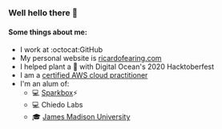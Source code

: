 ### Well hello there 👋

#### Some things about me:
- I work at :octocat:GitHub 
- My personal website is [ricardofearing.com](https://ricardofearing.com)
- I helped plant a 🌲 with Digital Ocean's 2020 Hacktoberfest
- I am a [certified AWS cloud practitioner](https://www.youracclaim.com/badges/caa89c2e-91e8-4996-877d-0382ef1f0096)
- I'm an alum of:
  - 💻 [Sparkbox](https://seesparkbox.com/)⚡ 
  - 💻 Chiedo Labs
  - 🎓 [James Madison University](https://jmu.edu/)
 
